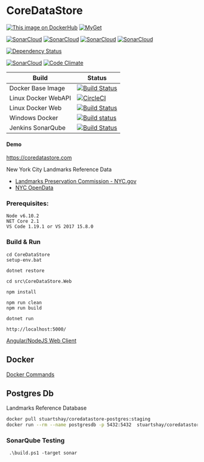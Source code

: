 # CoreDataStore

[![This image on DockerHub](https://img.shields.io/docker/pulls/stuartshay/coredatastore.svg)](https://hub.docker.com/r/stuartshay/coredatastore/) [![MyGet](https://img.shields.io/myget/coredatastore/v/CoreDataStore.Data.Postgre.svg)](https://www.myget.org/feed/Packages/coredatastore)


[![SonarCloud](http://sonar.navigatorglass.com:9000/api/project_badges/measure?project=584273597838fd75ab485e34b353101e0eeebdea&metric=alert_status)](http://sonar.navigatorglass.com:9000/dashboard?id=584273597838fd75ab485e34b353101e0eeebdea) [![SonarCloud](http://sonar.navigatorglass.com:9000/api/project_badges/measure?project=584273597838fd75ab485e34b353101e0eeebdea&metric=reliability_rating)](http://sonar.navigatorglass.com:9000/dashboard?id=584273597838fd75ab485e34b353101e0eeebdea) [![SonarCloud](http://sonar.navigatorglass.com:9000/api/project_badges/measure?project=584273597838fd75ab485e34b353101e0eeebdea&metric=security_rating)](http://sonar.navigatorglass.com:9000/dashboard?id=584273597838fd75ab485e34b353101e0eeebdea) [![SonarCloud](http://sonar.navigatorglass.com:9000/api/project_badges/measure?project=584273597838fd75ab485e34b353101e0eeebdea&metric=sqale_rating)](http://sonar.navigatorglass.com:9000/dashboard?id=584273597838fd75ab485e34b353101e0eeebdea)


[![Dependency Status](https://dependencyci.com/github/stuartshay/CoreDataStore/badge)](https://dependencyci.com/github/stuartshay/CoreDataStore) 

[![SonarCloud](http://sonar.navigatorglass.com:9000/api/project_badges/measure?project=CoreDataStore&metric=alert_status)](http://sonar.navigatorglass.com:9000/dashboard?id=CoreDataStore)
[![Code Climate](https://codeclimate.com/github/stuartshay/CoreDataStore/badges/gpa.svg)](https://codeclimate.com/github/stuartshay/CoreDataStore)

 Build | Status  
------------ | -------------
Docker Base Image | [![Build Status](https://jenkins.navigatorglass.com/buildStatus/icon?job=CoreDataStore-QA/CoreDataStore-base)](https://jenkins.navigatorglass.com/job/CoreDataStore-QA/job/CoreDataStore-base/)
Linux Docker WebAPI | [![CircleCI](https://circleci.com/gh/stuartshay/CoreDataStore.svg?style=shield)](https://circleci.com/gh/stuartshay/CoreDataStore)
Linux Docker Web | [![Build Status](https://travis-ci.org/stuartshay/CoreDataStore.svg?branch=master)](https://travis-ci.org/stuartshay/CoreDataStore)
Windows Docker | [![Build status](https://ci.appveyor.com/api/projects/status/4j2ebt69uw0e0wmg/branch/master?svg=true)](https://ci.appveyor.com/project/StuartShay/coredatastore/branch/master)
Jenkins SonarQube | [![Build Status](https://jenkins.navigatorglass.com/buildStatus/icon?job=CoreDataStore/CoreDataStore-sonarqube)](https://jenkins.navigatorglass.com/job/CoreDataStore/job/CoreDataStore-sonarqube/)

#### Demo

https://coredatastore.com         

New York City Landmarks Reference Data     

- [Landmarks Preservation Commission - NYC.gov](http://www1.nyc.gov/site/lpc/index.page)
- [NYC OpenData](http://opendata.cityofnewyork.us/)   

### Prerequisites:
```
Node v6.10.2
NET Core 2.1
VS Code 1.19.1 or VS 2017 15.8.0
```

### Build & Run

```
cd CoreDataStore
setup-env.bat

dotnet restore

cd src\CoreDataStore.Web

npm install

npm run clean
npm run build

dotnet run

http://localhost:5000/

```

[Angular/NodeJS Web Client](https://github.com/stuartshay/CoreDataStore/tree/master/src/CoreDataStore.Web)

## Docker   

[Docker Commands](docker/README.md)      

## Postgres Db

Landmarks Reference Database    

```bash
docker pull stuartshay/coredatastore-postgres:staging 
docker run --rm --name postgresdb -p 5432:5432  stuartshay/coredatastore-postgres:staging 
```

### SonarQube Testing

```
 .\build.ps1 -target sonar
```
